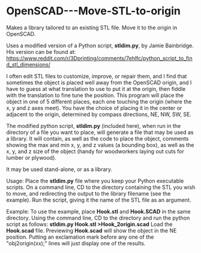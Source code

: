 # OpenSCAD---Move-STL-to-origin
Makes a library tailored to an existing STL file. Move it to the origin in OpenSCAD.

Uses a modified version of a Python script, **stldim.py**, by Jamie Bainbridge. His version can be found at:
  https://www.reddit.com/r/3Dprinting/comments/7ehlfc/python_script_to_find_stl_dimensions/

I often edit STL files to customize, improve, or repair them, and I find that sometimes the object is placed well away from the OpenSCAD origin, and I have to guess at what translation to use to put it at the origin, then fiddle with the translation to fine tune the position. This program will place the object in one of 5 different places, each one touching the origin (where the x, y and z axes meet). You have the choice of placing it in the center or adjacent to the origin, determined by compass directions, NE, NW, SW, SE.

The modified python script, **stldim.py** (included here), when run in the directory of a file you want to place, will generate a file that may be used as a library. It will contain, as well as the code to place the object, comments showing the max and min x, y, and z values (a bounding box), as well as the x, y, and z size of the object (handy for woodworkers laying out cuts for lumber or plywood).

It may be used stand-alone, or as a library.

Usage: Place the **stldim.py** file where you keep your Python executable scripts. On a command line, CD to the directory containing the STL you wish to move, and redirecting the output to the library filename (see the example). Run the script, giving it the name of the STL file as an argument.

Example: To use the example, place **Hook.stl** and **Hook.SCAD** in the same directory. Using the command line, CD to the directory and run the python script as follows: **stldim.py Hook.stl >Hook_2origin.scad** 
Load the **Hook.scad** file.
Previewing **Hook.scad** will show the object in the NE position.
Putting an exclamation mark before any one of the "obj2origin(xx);" lines will just display one of the results.
